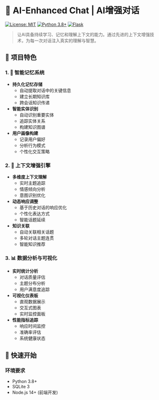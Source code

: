# 🤖 AI-Enhanced Chat | AI增强对话

[![License: MIT](https://img.shields.io/badge/License-MIT-yellow.svg)](https://opensource.org/licenses/MIT)
[![Python 3.8+](https://img.shields.io/badge/python-3.8+-blue.svg)](https://www.python.org/downloads/)
[![Flask](https://img.shields.io/badge/flask-2.0+-green.svg)](https://flask.palletsprojects.com/)

> 让AI具备持续学习、记忆和理解上下文的能力。通过先进的上下文增强技术，为每一次对话注入真实的理解与智慧。

## 🌟 项目特色

### 1. 🧠 智能记忆系统

- **持久化记忆存储**
  - 自动提取对话中的关键信息
  - 建立长期知识库
  - 跨会话知识传递
- **智能实体识别**
  - 自动识别重要实体
  - 追踪实体关系
  - 构建知识图谱
- **用户画像构建**
  - 记录用户偏好
  - 分析行为模式
  - 个性化交互策略

### 2. 🎯 上下文增强引擎

- **多维度上下文理解**
  - 实时主题追踪
  - 情感倾向分析
  - 意图识别优化
- **动态响应调整**
  - 基于历史对话的响应优化
  - 个性化表达方式
  - 智能话题延续
- **知识关联**
  - 自动关联相关话题
  - 多轮对话主题连贯
  - 智能知识推荐

### 3. 📊 数据分析与可视化

- **实时统计分析**
  - 对话质量评估
  - 主题分布分析
  - 用户满意度追踪
- **可视化仪表板**
  - 直观数据展示
  - 交互式图表
  - 实时监控面板
- **性能指标追踪**
  - 响应时间监控
  - 准确率评估
  - 系统健康状态

## 🚀 快速开始

### 环境要求

- Python 3.8+
- SQLite 3
- Node.js 14+ (前端开发)
